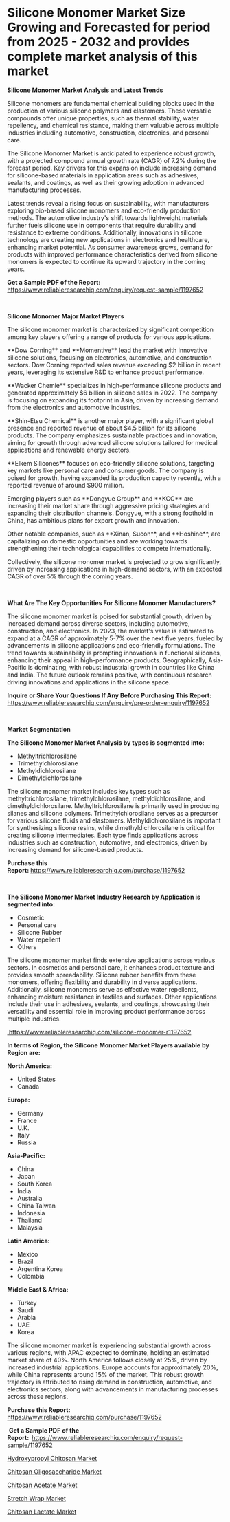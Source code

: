 <p><h1>Silicone Monomer Market Size Growing and Forecasted for period from 2025 - 2032 and provides complete market analysis of this market</h1></p><p><strong>Silicone Monomer Market Analysis and Latest Trends</strong></p>
<p><p>Silicone monomers are fundamental chemical building blocks used in the production of various silicone polymers and elastomers. These versatile compounds offer unique properties, such as thermal stability, water repellency, and chemical resistance, making them valuable across multiple industries including automotive, construction, electronics, and personal care.</p><p>The Silicone Monomer Market is anticipated to experience robust growth, with a projected compound annual growth rate (CAGR) of 7.2% during the forecast period. Key drivers for this expansion include increasing demand for silicone-based materials in application areas such as adhesives, sealants, and coatings, as well as their growing adoption in advanced manufacturing processes.</p><p>Latest trends reveal a rising focus on sustainability, with manufacturers exploring bio-based silicone monomers and eco-friendly production methods. The automotive industry's shift towards lightweight materials further fuels silicone use in components that require durability and resistance to extreme conditions. Additionally, innovations in silicone technology are creating new applications in electronics and healthcare, enhancing market potential. As consumer awareness grows, demand for products with improved performance characteristics derived from silicone monomers is expected to continue its upward trajectory in the coming years.</p></p>
<p><strong>Get a Sample PDF of the Report:&nbsp;</strong> <a href="https://www.reliableresearchiq.com/enquiry/request-sample/1197652?utm_campaign=123&utm_medium=2&utm_source=Github&utm_content=ia&utm_term=01042025&utm_id=silicone-monomer">https://www.reliableresearchiq.com/enquiry/request-sample/1197652</a></p>
<p>&nbsp;</p>
<p><strong>Silicone Monomer Major Market Players</strong></p>
<p><p>The silicone monomer market is characterized by significant competition among key players offering a range of products for various applications. </p><p>**Dow Corning** and **Momentive** lead the market with innovative silicone solutions, focusing on electronics, automotive, and construction sectors. Dow Corning reported sales revenue exceeding $2 billion in recent years, leveraging its extensive R&D to enhance product performance.</p><p>**Wacker Chemie** specializes in high-performance silicone products and generated approximately $6 billion in silicone sales in 2022. The company is focusing on expanding its footprint in Asia, driven by increasing demand from the electronics and automotive industries. </p><p>**Shin-Etsu Chemical** is another major player, with a significant global presence and reported revenue of about $4.5 billion for its silicone products. The company emphasizes sustainable practices and innovation, aiming for growth through advanced silicone solutions tailored for medical applications and renewable energy sectors.</p><p>**Elkem Silicones** focuses on eco-friendly silicone solutions, targeting key markets like personal care and consumer goods. The company is poised for growth, having expanded its production capacity recently, with a reported revenue of around $900 million.</p><p>Emerging players such as **Dongyue Group** and **KCC** are increasing their market share through aggressive pricing strategies and expanding their distribution channels. Dongyue, with a strong foothold in China, has ambitious plans for export growth and innovation.</p><p>Other notable companies, such as **Xinan, Sucon**, and **Hoshine**, are capitalizing on domestic opportunities and are working towards strengthening their technological capabilities to compete internationally.</p><p>Collectively, the silicone monomer market is projected to grow significantly, driven by increasing applications in high-demand sectors, with an expected CAGR of over 5% through the coming years.</p></p>
<p>&nbsp;</p>
<p><strong>What Are The Key Opportunities For Silicone Monomer Manufacturers?</strong></p>
<p><p>The silicone monomer market is poised for substantial growth, driven by increased demand across diverse sectors, including automotive, construction, and electronics. In 2023, the market's value is estimated to expand at a CAGR of approximately 5-7% over the next five years, fueled by advancements in silicone applications and eco-friendly formulations. The trend towards sustainability is prompting innovations in functional silicones, enhancing their appeal in high-performance products. Geographically, Asia-Pacific is dominating, with robust industrial growth in countries like China and India. The future outlook remains positive, with continuous research driving innovations and applications in the silicone space.</p></p>
<p><strong>Inquire or Share Your Questions If Any Before Purchasing This Report:</strong> <a href="https://www.reliableresearchiq.com/enquiry/pre-order-enquiry/1197652?utm_campaign=123&utm_medium=2&utm_source=Github&utm_content=ia&utm_term=01042025&utm_id=silicone-monomer">https://www.reliableresearchiq.com/enquiry/pre-order-enquiry/1197652</a></p>
<p>&nbsp;</p>
<p><strong>Market Segmentation</strong></p>
<p><strong>The Silicone Monomer Market Analysis by types is segmented into:</strong></p>
<p><ul><li>Methyltrichlorosilane</li><li>Trimethylchlorosilane</li><li>Methyldichlorosilane</li><li>Dimethyldichlorosilane</li></ul></p>
<p><p>The silicone monomer market includes key types such as methyltrichlorosilane, trimethylchlorosilane, methyldichlorosilane, and dimethyldichlorosilane. Methyltrichlorosilane is primarily used in producing silanes and silicone polymers. Trimethylchlorosilane serves as a precursor for various silicone fluids and elastomers. Methyldichlorosilane is important for synthesizing silicone resins, while dimethyldichlorosilane is critical for creating silicone intermediates. Each type finds applications across industries such as construction, automotive, and electronics, driven by increasing demand for silicone-based products.</p></p>
<p><strong>Purchase this Report:&nbsp;</strong><a href="https://www.reliableresearchiq.com/purchase/1197652?utm_campaign=123&utm_medium=2&utm_source=Github&utm_content=ia&utm_term=01042025&utm_id=silicone-monomer">https://www.reliableresearchiq.com/purchase/1197652</a></p>
<p>&nbsp;</p>
<p><strong>The Silicone Monomer Market Industry Research by Application is segmented into:</strong></p>
<p><ul><li>Cosmetic</li><li>Personal care</li><li>Silicone Rubber</li><li>Water repellent</li><li>Others</li></ul></p>
<p><p>The silicone monomer market finds extensive applications across various sectors. In cosmetics and personal care, it enhances product texture and provides smooth spreadability. Silicone rubber benefits from these monomers, offering flexibility and durability in diverse applications. Additionally, silicone monomers serve as effective water repellents, enhancing moisture resistance in textiles and surfaces. Other applications include their use in adhesives, sealants, and coatings, showcasing their versatility and essential role in improving product performance across multiple industries.</p></p>
<p><a href="https://www.reliableresearchiq.com/silicone-monomer-r1197652?utm_campaign=123&utm_medium=2&utm_source=Github&utm_content=ia&utm_term=01042025&utm_id=silicone-monomer">&nbsp;https://www.reliableresearchiq.com/silicone-monomer-r1197652</a></p>
<p><strong>In terms of Region, the Silicone Monomer Market Players available by Region are:</strong></p>
<p>
    <p> <strong> North America: </strong>
        <ul>
            <li>United States</li>
            <li>Canada</li>
        </ul>
        </p> 
    <p> <strong> Europe: </strong>
        <ul>
            <li>Germany</li>
            <li>France</li>
            <li>U.K.</li>
            <li>Italy</li>
            <li>Russia</li>
        </ul>
        </p> 
    <p> <strong> Asia-Pacific: </strong>
        <ul>
            <li>China</li>
            <li>Japan</li>
            <li>South Korea</li>
            <li>India</li>
            <li>Australia</li>
            <li>China Taiwan</li>
            <li>Indonesia</li>
            <li>Thailand</li>
            <li>Malaysia</li>
        </ul>
        </p> 
    <p> <strong> Latin America: </strong>
        <ul>
            <li>Mexico</li>
            <li>Brazil</li>
            <li>Argentina Korea</li>
            <li>Colombia</li>
        </ul>
        </p> 
    <p> <strong> Middle East & Africa: </strong>
        <ul>
            <li>Turkey</li>
            <li>Saudi</li>
            <li>Arabia</li>
            <li>UAE</li>
            <li>Korea</li>
        </ul>
    </p>
    </p>
<p><p>The silicone monomer market is experiencing substantial growth across various regions, with APAC expected to dominate, holding an estimated market share of 40%. North America follows closely at 25%, driven by increased industrial applications. Europe accounts for approximately 20%, while China represents around 15% of the market. This robust growth trajectory is attributed to rising demand in construction, automotive, and electronics sectors, along with advancements in manufacturing processes across these regions.</p></p>
<p><strong>Purchase this Report: </strong><a href="https://www.reliableresearchiq.com/purchase/1197652?utm_campaign=123&utm_medium=2&utm_source=Github&utm_content=ia&utm_term=01042025&utm_id=silicone-monomer">https://www.reliableresearchiq.com/purchase/1197652</a></p>
<p>&nbsp;<strong>Get a Sample PDF of the Report:&nbsp;&nbsp;</strong><a href="https://www.reliableresearchiq.com/enquiry/request-sample/1197652?utm_campaign=123&utm_medium=2&utm_source=Github&utm_content=ia&utm_term=01042025&utm_id=silicone-monomer">https://www.reliableresearchiq.com/enquiry/request-sample/1197652</a></p>
<p><strong></strong></p>
<p><p><a href="https://github.com/benasjuettk3/Market-Research-Report-List-1/blob/main/hydroxypropyl-chitosan-market.md?utm_campaign=123&utm_medium=2&utm_source=Github&utm_content=ia&utm_term=01042025&utm_id=silicone-monomer">Hydroxypropyl Chitosan Market</a></p><p><a href="https://github.com/gauldvikerm6/Market-Research-Report-List-1/blob/main/chitosan-oligosaccharide-market.md?utm_campaign=123&utm_medium=2&utm_source=Github&utm_content=ia&utm_term=01042025&utm_id=silicone-monomer">Chitosan Oligosaccharide Market</a></p><p><a href="https://github.com/cingozascard/Market-Research-Report-List-1/blob/main/chitosan-acetate-market.md?utm_campaign=123&utm_medium=2&utm_source=Github&utm_content=ia&utm_term=01042025&utm_id=silicone-monomer">Chitosan Acetate Market</a></p><p><a href="https://github.com/airitaursela/Market-Research-Report-List-1/blob/main/stretch-wrap-market.md?utm_campaign=123&utm_medium=2&utm_source=Github&utm_content=ia&utm_term=01042025&utm_id=silicone-monomer">Stretch Wrap Market</a></p><p><a href="https://github.com/ardgenoud/Market-Research-Report-List-1/blob/main/chitosan-lactate-market.md?utm_campaign=123&utm_medium=2&utm_source=Github&utm_content=ia&utm_term=01042025&utm_id=silicone-monomer">Chitosan Lactate Market</a></p></p>